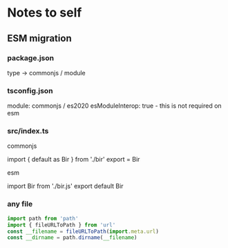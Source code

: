 # Notes to self

## ESM migration

### package.json

type -> commonjs / module

### tsconfig.json

module: commonjs / es2020
esModuleInterop: true - this is not required on esm

### src/index.ts

commonjs

import { default as Bir } from './bir'
export = Bir

esm

import Bir from './bir.js'
export default Bir

### any file

```javascript
import path from 'path'
import { fileURLToPath } from 'url'
const __filename = fileURLToPath(import.meta.url)
const __dirname = path.dirname(__filename)
```
